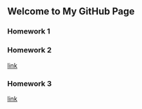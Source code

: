 ## Welcome to My GitHub Page

### Homework 1
### Homework 2

[link](https://github.com/ETM-58D/spring22-okansayar/blob/gh-pages/HomeWork1%20(OS).R)

### Homework 3


[link](https://moodle.boun.edu.tr/login/)
